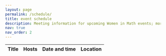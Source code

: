 ```yaml
---
layout: page
permalink: /schedule/
title: event schedule
description: Meeting information for upcoming Women in Math events; more information located on social media.
nav: true
nav_order: 2
---
```


<table
  id="table"
  data-toggle="table"
  data-url="{{ '/assets/json/fall2023.json' | relative_url }}">
  <thead>
    <tr>
      <th data-field="title">Title</th>
      <th data-field="host">Hosts</th>
      <th data-field="datetime" data-formatter="dateFmt" align="right">Date and time</th>
      <th data-field="location" align="right">Location</th>
    </tr>
  </thead>
</table>

<script>
	function dateFmt(value) {
		var dateArray = value.split('/');
		var startDate = new Date(dateArray[0]);
		var endDate = new Date(dateArray[1]);
		var fmt = new Intl.DateTimeFormat("en", {
			weekday: 'long',
			month: "long",
			day: "numeric",
			hour: "numeric",
		});
	return fmt.formatRange(startDate, endDate)
	}
</script>

